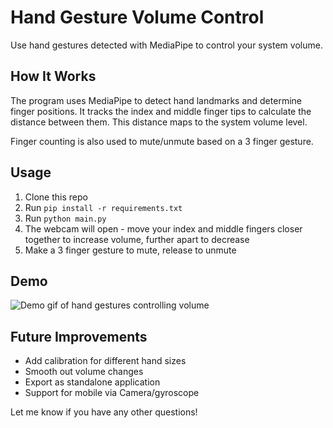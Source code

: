 # Hand Gesture Volume Control

Use hand gestures detected with MediaPipe to control your system volume.

## How It Works

The program uses MediaPipe to detect hand landmarks and determine finger positions. It tracks the index and middle finger tips to calculate the distance between them. This distance maps to the system volume level.

Finger counting is also used to mute/unmute based on a 3 finger gesture.

## Usage

1. Clone this repo
2. Run `pip install -r requirements.txt` 
3. Run `python main.py`
4. The webcam will open - move your index and middle fingers closer together to increase volume, further apart to decrease
5. Make a 3 finger gesture to mute, release to unmute

## Demo

![Demo gif of hand gestures controlling volume](demo.gif)

## Future Improvements

- Add calibration for different hand sizes
- Smooth out volume changes  
- Export as standalone application
- Support for mobile via Camera/gyroscope

Let me know if you have any other questions!

